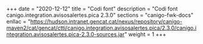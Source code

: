 +++
date        = "2020-12-12"
title       = "Codi font"
description = "Codi font canigo.integration.avisosalertes.pica 2.3.0"
sections    = "canigo-fwk-docs"
enllac		= "https://hudson.intranet.gencat.cat/nexus/repository/canigo-maven2/cat/gencat/ctti/canigo.integration.avisosalertes.pica/2.3.0/canigo.integration.avisosalertes.pica-2.3.0-sources.jar"
weight		= 1
+++
